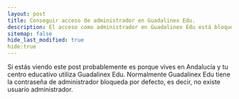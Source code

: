 ```yaml
---
layout: post
title: Conseguir acceso de administrador en Guadalinex Edu.
description: El acceso como administrador en Guadalinex Edu está bloqueado por defecto, así que en este tutorial vamos a ver como desbloquearlo.
sitemap: false
hide_last_modified: true
hide:true
---
```

Si estás viendo este post probablemente es porque vives en Andalucía y tu centro educativo utiliza Guadalinex Edu. Normalmente Guadalinex Edu tiene la contraseña de administrador bloqueda por defecto, es decir, no existe usuario administrador.
